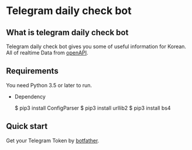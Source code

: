 Telegram daily check bot
========================

What is telegram daily check bot
--------------------------------

Telegram daily check bot gives you some of useful information for Korean.
All of realtime Data from
[openAPI](https://www.data.go.kr/main.jsp#/L21haW4=).


Requirements
------------
You need Python 3.5 or later to run.

* Dependency

  $ pip3 install ConfigParser
  $ pip3 install urllib2
  $ pip3 install bs4

Quick start
-----------

Get your Telegram Token by
[botfather](https://core.telegram.org/bots#3-how-do-i-create-a-bot).



